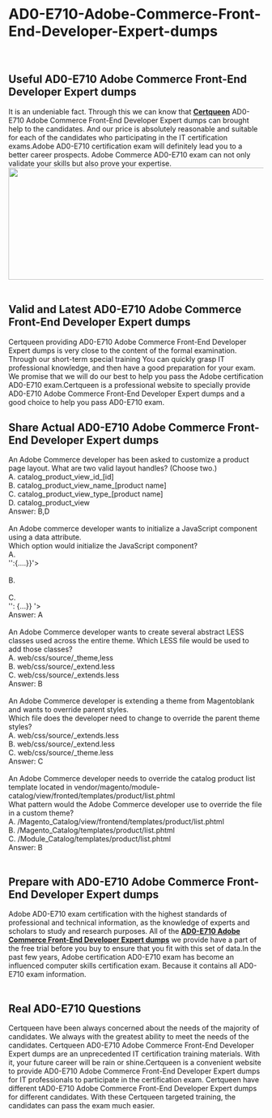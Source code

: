 # AD0-E710-Adobe-Commerce-Front-End-Developer-Expert-dumps
<br />
<h2>
	Useful AD0-E710 Adobe Commerce Front-End Developer Expert dumps
</h2>
It is an undeniable fact. Through this we can know that <a href="http://www.certqueen.com/" target="_blank"><strong>Certqueen</strong></a> AD0-E710 Adobe Commerce Front-End Developer Expert dumps can brought help to the candidates. And our price is absolutely reasonable and suitable for each of the candidates who participating in the IT certification exams.Adobe AD0-E710 certification exam will definitely lead you to a better career prospects. Adobe Commerce AD0-E710 exam can not only validate your skills but also prove your expertise.<br />
<div style="text-align:center;">
	<a href="https://www.certqueen.com/promotion.asp" target="_blank"><img src="https://www.certqueen.com/T/CQ-COM/images/uploads/20221018103303_7098.jpg" width="600" height="221" alt="" /></a><br />
</div>
<br />
<h2>
	Valid and Latest AD0-E710 Adobe Commerce Front-End Developer Expert dumps
</h2>
Certqueen providing AD0-E710 Adobe Commerce Front-End Developer Expert dumps is very close to the content of the formal examination. Through our short-term special training You can quickly grasp IT professional knowledge, and then have a good preparation for your exam. We promise that we will do our best to help you pass the Adobe certification AD0-E710 exam.Certqueen is a professional website to specially provide AD0-E710 Adobe Commerce Front-End Developer Expert dumps and a good choice to help you pass AD0-E710 exam.<br />
<h2>
	Share Actual AD0-E710 Adobe Commerce Front-End Developer Expert dumps
</h2>
An Adobe Commerce developer has been asked to customize a product page layout. What are two valid layout handles? (Choose two.) <br />
A. catalog_product_view_id_[id] <br />
B. catalog_product_view_name_[product name] <br />
C. catalog_product_view_type_[product name] <br />
D. catalog_product_view <br />
Answer: B,D<br />
<br />
An Adobe commerce developer wants to initialize a JavaScript component using a data attribute. <br />
Which option would initialize the JavaScript component? <br />
A. <nav data-mage-init=" {" '<component_name="">'':{....}}'&gt;</nav>
<br />
B. <nav data-init=" {<component_name>" ';="" {...}}'=""></nav>
<br />
C. <nav data-bind="" {<component_name="">'': {...}} '&gt;<!--?nav--> <br />
Answer: A<br />
<br />
An Adobe Commerce developer wants to create several abstract LESS classes used across the entire theme. Which LESS file would be used to add those classes? <br />
A. web/css/source/_theme,less <br />
B. web/css/source/_extend.less <br />
C. web/css/source/_extends.less <br />
Answer: B<br />
<br />
An Adobe Commerce developer is extending a theme from Magentoblank and wants to override parent styles. <br />
Which file does the developer need to change to override the parent theme styles? <br />
A. web/css/source/_extends.less <br />
B. web/css/source/_extend.less <br />
C. web/css/source/_theme.less <br />
Answer: C<br />
<br />
An Adobe Commerce developer needs to override the catalog product list template located in vendor/magento/module-catalog/view/fronted/templates/product/list.phtml <br />
What pattern would the Adobe Commerce developer use to override the file in a custom theme? <br />
A. <theme_dir>/Magento_Catalog/view/frontend/templates/product/list.phtml <br />
B. <theme_dir>/Magento_Catalog/templates/product/list.phtml <br />
C. <theme_dir>/Module_Catalog/templates/product/list.phtml <br />
Answer: B<br />
<br />
<h2>
	Prepare with AD0-E710 Adobe Commerce Front-End Developer Expert dumps
</h2>
Adobe AD0-E710 exam certification with the highest standards of professional and technical information, as the knowledge of experts and scholars to study and research purposes. All of the <a href="https://www.certqueen.com/AD0-E710.html" target="_blank"><strong>AD0-E710 Adobe Commerce Front-End Developer Expert dumps</strong></a> we provide have a part of the free trial before you buy to ensure that you fit with this set of data.In the past few years, Adobe certification AD0-E710 exam has become an influenced computer skills certification exam. Because it contains all AD0-E710 exam information.<br />
<br />
<h2>
	Real  AD0-E710 Questions
</h2>
Certqueen have been always concerned about the needs of the majority of candidates. We always with the greatest ability to meet the needs of the candidates. Certqueen AD0-E710 Adobe Commerce Front-End Developer Expert dumps are an unprecedented IT certification training materials. With it, your future career will be rain or shine.Certqueen is a convenient website to provide AD0-E710 Adobe Commerce Front-End Developer Expert dumps for IT professionals to participate in the certification exam. Certqueen have different tAD0-E710 Adobe Commerce Front-End Developer Expert dumps for different candidates. With these Certqueen targeted training, the candidates can pass the exam much easier.</theme_dir></theme_dir></theme_dir></nav>
